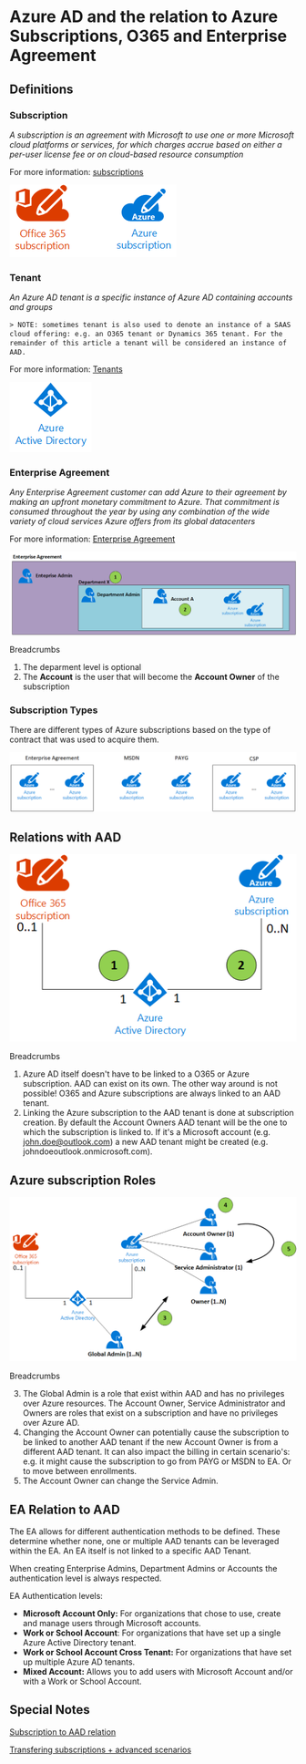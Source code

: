 # Azure AD and the relation to Azure Subscriptions, O365 and Enterprise Agreement

## Definitions

### Subscription

*A subscription is an agreement with Microsoft to use one or more Microsoft cloud platforms or services, for which charges accrue based on either a per-user license fee or on cloud-based resource consumption*

For more information: [subscriptions](https://docs.microsoft.com/en-us/office365/enterprise/subscriptions-licenses-accounts-and-tenants-for-microsoft-cloud-offerings#subscriptions)

![Subscriptions](media/aad-relation-to-ea/subscriptions.png)


### Tenant

*An Azure AD tenant is a specific instance of Azure AD containing accounts and groups*

    > NOTE: sometimes tenant is also used to denote an instance of a SAAS cloud offering: e.g. an O365 tenant or Dynamics 365 tenant. For the remainder of this article a tenant will be considered an instance of AAD.

For more information: [Tenants](https://docs.microsoft.com/en-us/office365/enterprise/subscriptions-licenses-accounts-and-tenants-for-microsoft-cloud-offerings#subscriptions)

![Tenants](media/aad-relation-to-ea/tenants.png)

### Enterprise Agreement

*Any Enterprise Agreement customer can add Azure to their agreement by making an upfront monetary commitment to Azure. That commitment is consumed throughout the year by using any combination of the wide variety of cloud services Azure offers from its global datacenters*

For more information: [Enterprise Agreement](https://azure.microsoft.com/en-us/pricing/enterprise-agreement/)

![EA Structure](media/aad-relation-to-ea/enterprise-agreement.png)

Breadcrumbs
1. The deparment level is optional
2. The **Account** is the user that will become the **Account Owner** of the subscription

### Subscription Types

There are different types of Azure subscriptions based on the type of contract that was used to acquire them.

![Subscription Types](media/aad-relation-to-ea/subscription-types.png)

## Relations with AAD

![AAD Relations](media/aad-relation-to-ea/aad-relations.png)

Breadcrumbs

1. Azure AD itself doesn't have to be linked to a O365 or Azure subscription. AAD can exist on its own. The other way around is not possible! O365 and Azure subscriptions are always linked to an AAD tenant.
2. Linking the Azure subscription to the AAD tenant is done at subscription creation. By default the Account Owners AAD tenant will be the one to which the subscription is linked to. If it's a Microsoft account  (e.g. john.doe@outlook.com) a new AAD tenant might be created (e.g. johndoeoutlook.onmicrosoft.com).

## Azure subscription Roles

![Azure subscription Roles](media/aad-relation-to-ea/azure-roles.png)

Breadcrumbs

3. The Global Admin is a role that exist within AAD and has no privileges over Azure resources. The Account Owner, Service Administrator and Owners are roles that exist on a subscription and have no privileges over Azure AD.
4. Changing the Account Owner can potentially cause the subscription to be linked to another AAD tenant if the new Account Owner is from a different AAD tenant. It can also impact the billing in certain scenario's: e.g. it might cause the subscription to go from PAYG or MSDN to EA. Or to move between enrollments.
5. The Account Owner can change the Service Admin.

## EA Relation to AAD

The EA allows for different authentication methods to be defined. These determine whether none, one or multiple AAD tenants can be leveraged within the EA. An EA itself is not linked to a specific AAD Tenant.

When creating Enterprise Admins, Department Admins or Accounts the authentication level is always respected. 

EA Authentication levels:

* **Microsoft Account Only:** For organizations that chose to use, create and manage users through Microsoft accounts.
* **Work or School Account**: For organizations that have set up a single Azure Active Directory tenant.
* **Work or School Account Cross Tenant:** For organizations that have set up multiple Azure AD tenants.
* **Mixed Account:** Allows you to add users with Microsoft Account and/or with a Work or School Account.

## Special Notes

[Subscription to AAD relation](https://docs.microsoft.com/en-us/azure/active-directory/active-directory-how-subscriptions-associated-directory)

[Transfering subscriptions + advanced scenarios](https://kvaes.wordpress.com/2018/03/13/azure-subscription-management-beyond-the-101-aka-the-advanced-topics/)